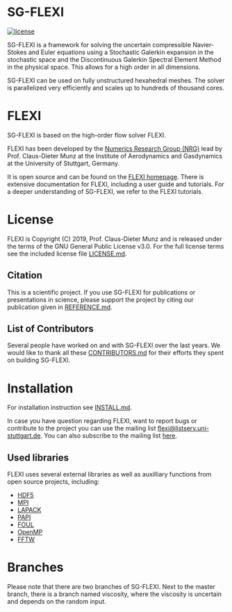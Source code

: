 # SG-FLEXI

[![license](https://img.shields.io/github/license/flexi-framework/flexi.svg?maxAge=2592000)]()

SG-FLEXI is a framework for solving the uncertain compressible 
Navier-Stokes and Euler equations using a Stochastic Galerkin 
expansion in the stochastic space and the Discontinuous Galerkin 
Spectral Element Method in the physical space. This allows for a
high order in all dimensions. 

SG-FLEXI can be used on fully unstructured hexahedral meshes.
The solver is parallelized very efficiently and scales up
to hundreds of thousand cores.

# FLEXI

SG-FLEXI is based on the high-order flow solver FLEXI.

FLEXI has been developed by the [Numerics Research Group (NRG)][nrg]
lead by Prof. Claus-Dieter Munz at the Institute of Aerodynamics
and Gasdynamics at the University of Stuttgart, Germany.

It is open source and can be found on the [FLEXI homepage][flexi].
There is extensive documentation for FLEXI, including a user guide 
and tutorials. For a deeper understanding of SG-FLEXI, we refer to 
the FLEXI tutorials. 

# License
FLEXI is Copyright (C) 2019, Prof. Claus-Dieter Munz and is 
released under the terms of the
GNU General Public License v3.0. For the full license terms see
the included license file [LICENSE.md](LICENSE).

## Citation
This is a scientific project. If you use SG-FLEXI for publications or
presentations in science, please support the project by citing
our publication given in [REFERENCE.md](REFERENCE.md).

## List of Contributors
Several people have worked on and with SG-FLEXI over the last years.
We would like to thank all these [CONTRIBUTORS.md](contributors)
for their efforts they spent on building SG-FLEXI.

# Installation

For installation instruction see [INSTALL.md](INSTALL.md).

In case you have question regarding FLEXI, want to report bugs
or contribute to the project you can use the mailing list
<flexi@listserv.uni-stuttgart.de>.
You can also subscribe to the mailing list [here][list].

## Used libraries

FLEXI uses several external libraries as well as auxilliary functions from open source projects, including:
* [HDF5](https://www.hdfgroup.org/)
* [MPI](http://www.mcs.anl.gov/research/projects/mpi/)
* [LAPACK](http://www.netlib.org/lapack/)
* [PAPI](http://icl.cs.utk.edu/papi/)
* [FOUL](http://foul.sourceforge.net/)
* [OpenMP](http://www.openmp.org/)
* [FFTW](http://www.fftw.org/)

[nrg]:  https://www.iag.uni-stuttgart.de/en/working-groups/numerical-methods/
[flexi]: https://www.flexi-project.org/
[list]: https://listserv.uni-stuttgart.de/mailman/listinfo/flexi

# Branches 

Please note that there are two branches of SG-FLEXI. Next to the master branch, there is a branch named viscosity, where the viscosity is uncertain and depends on the random input.
